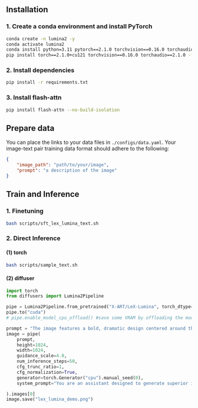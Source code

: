 ## Installation
### 1. Create a conda environment and install PyTorch
```bash
conda create -n lumina2 -y
conda activate lumina2
conda install python=3.11 pytorch==2.1.0 torchvision==0.16.0 torchaudio==2.1.0 pytorch-cuda=12.1 -c pytorch -c nvidia -y
pip install torch==2.1.0+cu121 torchvision==0.16.0 torchaudio==2.1.0 -f https://download.pytorch.org/whl/torch_stable.html
```
### 2. Install dependencies
```bash
pip install -r requirements.txt
```
### 3. Install flash-attn
```bash
pip install flash-attn --no-build-isolation
```

## Prepare data
You can place the links to your data files in `./configs/data.yaml`. Your image-text pair training data format should adhere to the following:
```json
{
    "image_path": "path/to/your/image",
    "prompt": "a description of the image"
}
```
## Train and Inference 
### 1. Finetuning
```bash
bash scripts/sft_lex_lumina_text.sh
```

### 2. Direct Inference
#### (1) torch
```bash
bash scripts/sample_text.sh
```
#### (2) diffuser
```python
import torch
from diffusers import Lumina2Pipeline

pipe = Lumina2Pipeline.from_pretrained("X-ART/LeX-Lumina", torch_dtype=torch.bfloat16)
pipe.to("cuda")
# pipe.enable_model_cpu_offload() #save some VRAM by offloading the model to CPU. Remove this if you have enough GPU power

prompt = "The image features a bold, dramatic design centered around the text elements \"THE,\" \"RA,\" and \"SA4GONEARAz,\" arranged to form the title of *The Boulet Brothers Dragula Season Three*. The background is a textured, dark slate-gray surface with faint grunge patterns, adding a gritty, industrial vibe. The word \"THE\" is positioned at the top in large, jagged, blood-red letters with a glossy finish and slight drop shadows, evoking a horror-inspired aesthetic. Below it, \"RA\" appears in the middle-left section, rendered in metallic silver with a fragmented, cracked texture, while \"SA4GONEARAz\" curves dynamically to the right, its letters styled in neon-green and black gradients with angular, cyberpunk-inspired edges. The number \"4\" in \"SA4GONEARAz\" replaces an \"A,\" blending seamlessly into the stylized typography. Thin, glowing purple outlines highlight the text, contrasting against the dark backdrop. Subtle rays of violet and crimson light streak diagonally across the composition, casting faint glows around the letters. The overall layout balances asymmetry and cohesion, with sharp angles and a mix of organic and mechanical design elements, creating a visually intense yet polished aesthetic that merges gothic horror with futuristic edge."
image = pipe(
    prompt,
    height=1024,
    width=1024,
    guidance_scale=4.0,
    num_inference_steps=50,
    cfg_trunc_ratio=1,
    cfg_normalization=True,
    generator=torch.Generator("cpu").manual_seed(0),
    system_prompt="You are an assistant designed to generate superior images with the superior degree of image-text alignment based on textual prompts or user prompts.",

).images[0]
image.save("lex_lumina_demo.png")
```
